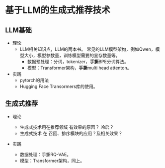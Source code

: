 
# 基于LLM的生成式推荐技术
## LLM基础
- 理论 
  - LLM相关知识点，LLM的两本书。 常见的LLM模型架构，例如Qwen，模型大小，模型参数量，训练模型需要的显存数量等。
    - 数据预处理：分词，tokenizer，**手撕**BPE分词算法。
    - 模型：Transformer架构，**手撕**multi head attenton。 
- 实践
  - pytorch的用法
  - Hugging Face Transormers库的使用。  

## 生成式推荐
- 理论
  - 生成式技术用在推荐领域 有效果的原因？ 冷启？
  - 生成式技术 在 召回、排序模块的应用？及相关效果？

- 实践
  - 数据处理：手撕RQ-VAE。
  - 模型：Transformer架构，同上。  

  
